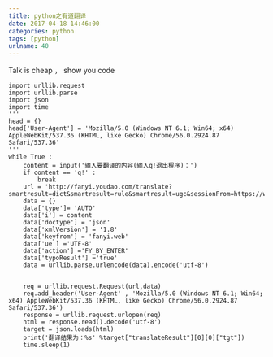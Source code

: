 ```yaml
---
title: python之有道翻译
date: 2017-04-18 14:46:00
categories: python
tags: [python]
urlname: 40
---
```

Talk is cheap ， show you code


<!--more-->


    import urllib.request
    import urllib.parse
    import json
    import time
    '''
    head = {}
    head['User-Agent'] = 'Mozilla/5.0 (Windows NT 6.1; Win64; x64) AppleWebKit/537.36 (KHTML, like Gecko) Chrome/56.0.2924.87 Safari/537.36'
    '''
    while True :
        content = input('输入要翻译的内容(输入q!退出程序)：')
        if content == 'q!' :
            break
        url = 'http://fanyi.youdao.com/translate?smartresult=dict&smartresult=rule&smartresult=ugc&sessionFrom=https://www.baidu.com/link'
        data = {}
        data['type']= 'AUTO'
        data['i'] = content
        data['doctype'] = 'json'
        data['xmlVersion'] = '1.8'
        data['keyfrom'] = 'fanyi.web'
        data['ue'] ='UTF-8'
        data['action'] ='FY_BY_ENTER'
        data['typoResult'] ='true'
        data = urllib.parse.urlencode(data).encode('utf-8')
    
    
        req = urllib.request.Request(url,data)
        req.add_header('User-Agent' , 'Mozilla/5.0 (Windows NT 6.1; Win64; x64) AppleWebKit/537.36 (KHTML, like Gecko) Chrome/56.0.2924.87 Safari/537.36')
        response = urllib.request.urlopen(req)
        html = response.read().decode('utf-8')
        target = json.loads(html)
        print('翻译结果为：%s' %target["translateResult"][0][0]["tgt"])
        time.sleep(1)



